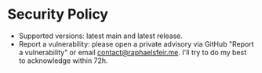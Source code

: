 # Security Policy
- Supported versions: latest main and latest release.
- Report a vulnerability: please open a private advisory via GitHub "Report a vulnerability" or email <contact@raphaelsfeir.me>. I'll try to do my best to acknowledge within 72h.
